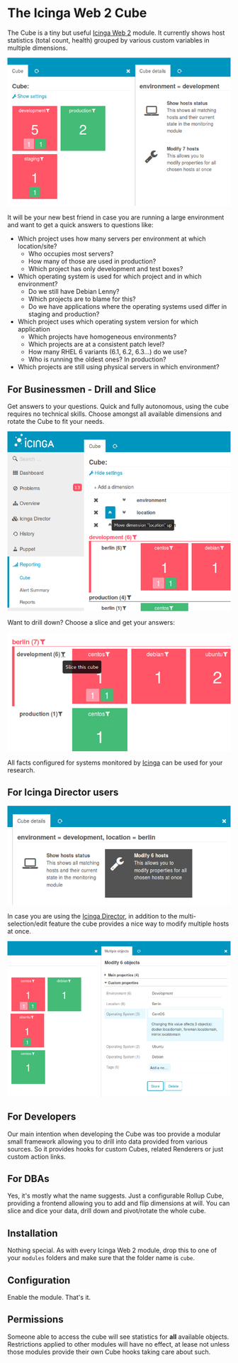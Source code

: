 The Icinga Web 2 Cube
=====================

The Cube is a tiny but useful [Icinga Web 2](https://github.com/Icinga/icingaweb2)
module. It currently shows host statistics (total count, health) grouped by
various custom variables in multiple dimensions.

![Cube - Overview](doc/img/cube_simple.png)

It will be your new best friend in case you are running a large environment and
want to get a quick answers to questions like:

* Which project uses how many servers per environment at which location/site?
  * Who occupies most servers?
  * How many of those are used in production?
  * Which project has only development and test boxes? 
* Which operating system is used for which project and in which environment?
  * Do we still have Debian Lenny?
  * Which projects are to blame for this?
  * Do we have applications where the operating systems used differ in staging
    and production? 
* Which project uses which operating system version for which application
  * Which projects have homogeneous environments?
  * Which projects are at a consistent patch level?
  * How many RHEL 6 variants (6.1, 6.2, 6.3...) do we use?
  * Who is running the oldest ones? In production?
* Which projects are still using physical servers in which environment?

For Businessmen - Drill and Slice
---------------------------------

Get answers to your questions. Quick and fully autonomous, using the cube
requires no technical skills. Choose amongst all available dimensions and rotate
the Cube to fit your needs.

![Cube - Configure Dimensions](doc/img/cube_move-up.png)

Want to drill down? Choose a slice and get your
 answers:

![Cube - Configure Dimensions](doc/img/cube_slice.png)

All facts configured for systems monitored by [Icinga](https://www.icinga.com/)
 can be used for your research.

For Icinga Director users
-------------------------

![Cube - Action Links](doc/img/cube_action-links.png)

In case you are using the [Icinga Director](https://github.com/Icinga/icingaweb2-module-director),
in addition to the multi-selection/edit feature the cube provides a nice way to
modify multiple hosts at once.

![Cube - Director multi-edit](doc/img/cube_director.png)

For Developers
--------------

Our main intention when developing the Cube was too provide a modular small
framework allowing you to drill into data provided from various sources. So it
provides hooks for custom Cubes, related Renderers or just custom action links.

For DBAs
--------

Yes, it's mostly what the name suggests. Just a configurable Rollup Cube,
providing a frontend allowing you to add and flip dimensions at will. You
can slice and dice your data, drill down and pivot/rotate the whole cube.

Installation
------------

Nothing special. As with every Icinga Web 2 module, drop this to one of your
`modules` folders and make sure that the folder name is `cube`.

Configuration
-------------

Enable the module. That's it.

Permissions
-----------

Someone able to access the cube will see statistics for **all** available
objects. Restrictions applied to other modules will have no effect, at lease
not unless those modules provide their own Cube hooks taking care about such. 
